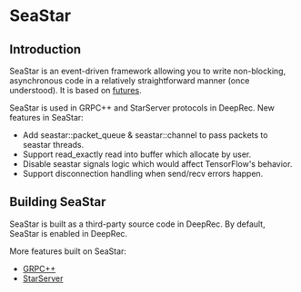 # SeaStar

## Introduction

SeaStar is an event-driven framework allowing you to write non-blocking,
asynchronous code in a relatively straightforward manner (once understood).
It is based on [futures](http://en.wikipedia.org/wiki/Futures_and_promises).

SeaStar is used in GRPC++ and StarServer protocols in DeepRec. New features in SeaStar:
-   Add seastar::packet_queue & seastar::channel to pass packets to seastar threads.
-   Support read_exactly read into buffer which allocate by user.
-   Disable seastar signals logic which would affect TensorFlow's behavior.
-   Support disconnection handling when send/recv errors happen.

## Building SeaStar

SeaStar is built as a third-party source code in DeepRec. By default, SeaStar is enabled in DeepRec.

More features built on SeaStar:

* [GRPC++](https://github.com/DeepRec-AI/DeepRec/blob/main/docs/docs_en/GRPC%2B%2B.md)
* [StarServer](https://github.com/DeepRec-AI/DeepRec/blob/main/docs/docs_en/StarServer.md)
